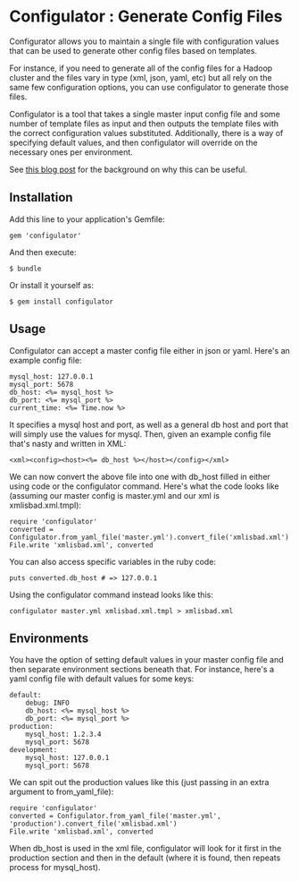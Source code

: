# Configulator : Generate Config Files
 
Configurator allows you to maintain a single file with configuration values that can be used to generate other config files based on templates.

For instance, if you need to generate all of the config files for a Hadoop cluster and the files vary in type (xml, json, yaml, etc) but all rely on the same few configuration options, you can use configulator to generate those files.

Configulator is a tool that takes a single master input config file and some number of template files as input and then outputs the template files with the correct configuration values substituted. Additionally, there is a way of specifying default values, and then configulator will override on the necessary ones per environment.

See [this blog post](http://findingscience.com/linux/sysadmin/ruby/2010/10/27/config-template-class.html) for the background on why this can be useful.

## Installation

Add this line to your application's Gemfile:

    gem 'configulator'

And then execute:

    $ bundle

Or install it yourself as:

    $ gem install configulator

## Usage

Configulator can accept a master config file either in json or yaml.  Here's an example config file:

    mysql_host: 127.0.0.1
    mysql_port: 5678
    db_host: <%= mysql_host %>
    db_port: <%= mysql_port %>
    current_time: <%= Time.now %>

It specifies a mysql host and port, as well as a general db host and port that will simply use the values for mysql.  Then, given an example config file that's nasty and written in XML:

    <xml><config><host><%= db_host %></host></config></xml>

We can now convert the above file into one with db_host filled in either using code or the configulator command.  Here's what the code looks like (assuming our master config is master.yml and our xml is xmlisbad.xml.tmpl):

    require 'configulator'
    converted = Configulator.from_yaml_file('master.yml').convert_file('xmlisbad.xml')
    File.write 'xmlisbad.xml', converted

You can also access specific variables in the ruby code:

    puts converted.db_host # => 127.0.0.1

Using the configulator command instead looks like this:

    configulator master.yml xmlisbad.xml.tmpl > xmlisbad.xml

## Environments

You have the option of setting default values in your master config file and then separate environment sections beneath that.  For instance, here's a yaml config file with default values for some keys:

    default:
        debug: INFO
        db_host: <%= mysql_host %>
        db_port: <%= mysql_port %>
    production:
        mysql_host: 1.2.3.4
        mysql_port: 5678
    development:
        mysql_host: 127.0.0.1
        mysql_port: 5678

We can spit out the production values like this (just passing in an extra argument to from_yaml_file):

    require 'configulator'
    converted = Configulator.from_yaml_file('master.yml', 'production').convert_file('xmlisbad.xml')
    File.write 'xmlisbad.xml', converted

When db_host is used in the xml file, configulator will look for it first in the production section and then in the default (where it is found, then repeats process for mysql_host).

